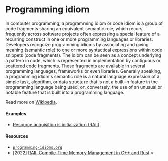 # Programming idiom

In computer programming, a programming idiom or code idiom is a group of code fragments sharing an equivalent semantic role, which recurs frequently across software projects often expressing a special feature of a recurring construct in one or more programming languages or libraries. Developers recognize programming idioms by associating and giving meaning (semantic role) to one or more syntactical expressions within code snippets (code fragments). The idiom can be seen as a concept underlying a pattern in code, which is represented in implementation by contiguous or scattered code fragments. These fragments are available in several programming languages, frameworks or even libraries. Generally speaking, a programming idiom's semantic role is a natural language expression of a simple task, algorithm, or data structure that is not a built-in feature in the programming language being used, or, conversely, the use of an unusual or notable feature that is built into a programming language.

Read more on [Wikipedia](https://en.wikipedia.org/wiki/Programming_idiom).

#### Examples
- [Resource acquisition is initialization (RAII)](https://en.wikipedia.org/wiki/Resource_acquisition_is_initialization)

#### Resources
- [`programming-idioms.org`](https://programming-idioms.org)
- \[2022\] [RAII: Compile-Time Memory Management in C++ and Rust](https://www.thecodedmessage.com/posts/raii) ⭐
